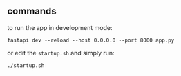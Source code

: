 

## commands

to run the app in development mode:

    fastapi dev --reload --host 0.0.0.0 --port 8000 app.py

or edit the `startup.sh` and simply run:

    ./startup.sh